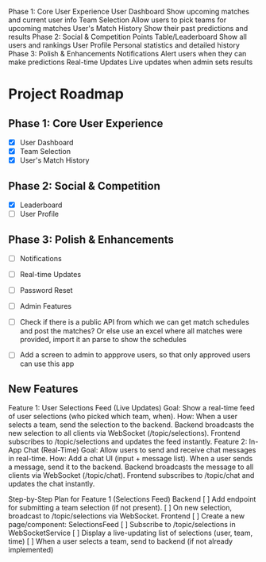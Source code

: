 Phase 1: Core User Experience
User Dashboard
Show upcoming matches and current user info
Team Selection
Allow users to pick teams for upcoming matches
User's Match History
Show their past predictions and results
Phase 2: Social & Competition
Points Table/Leaderboard
Show all users and rankings
User Profile
Personal statistics and detailed history
Phase 3: Polish & Enhancements
Notifications
Alert users when they can make predictions
Real-time Updates
Live updates when admin sets results


# Project Roadmap

## Phase 1: Core User Experience
- [x] User Dashboard
- [x] Team Selection
- [x] User's Match History

## Phase 2: Social & Competition
- [x] Leaderboard
- [ ] User Profile

## Phase 3: Polish & Enhancements
- [ ] Notifications
- [ ] Real-time Updates
- [ ] Password Reset
- [ ] Admin Features
- [ ] Check if there is a public API from which we can get match schedules and post the matches? Or else use an excel where all matches were provided, import it an parse to show the schedules
- [ ] Add a screen to admin to appprove users, so that only approved users can use this app



## New Features
Feature 1: User Selections Feed (Live Updates)
    Goal: Show a real-time feed of user selections (who picked which team, when).
    How:
        When a user selects a team, send the selection to the backend.
        Backend broadcasts the new selection to all clients via WebSocket (/topic/selections).
        Frontend subscribes to /topic/selections and updates the feed instantly.
Feature 2: In-App Chat (Real-Time)
    Goal: Allow users to send and receive chat messages in real-time.
    How:
        Add a chat UI (input + message list).
        When a user sends a message, send it to the backend.
        Backend broadcasts the message to all clients via WebSocket (/topic/chat).
        Frontend subscribes to /topic/chat and updates the chat instantly.

Step-by-Step Plan for Feature 1 (Selections Feed)
Backend
[ ] Add endpoint for submitting a team selection (if not present).
[ ] On new selection, broadcast to /topic/selections via WebSocket.
Frontend
[ ] Create a new page/component: SelectionsFeed
[ ] Subscribe to /topic/selections in WebSocketService
[ ] Display a live-updating list of selections (user, team, time)
[ ] When a user selects a team, send to backend (if not already implemented)